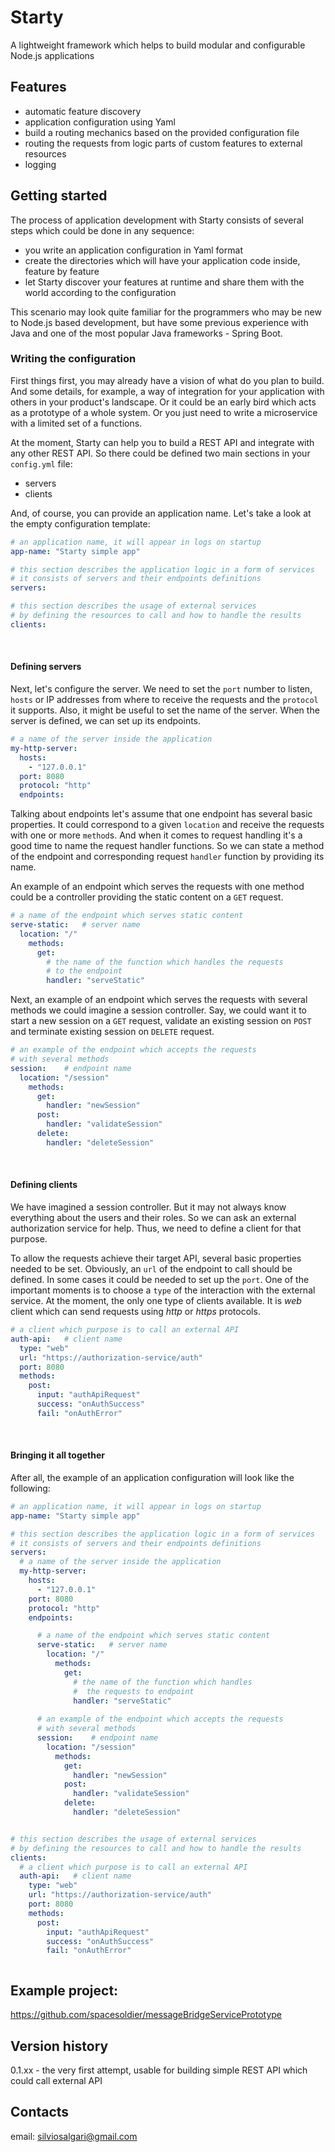 # Starty
A lightweight framework which helps to build modular and configurable Node.js applications

## Features
- automatic feature discovery
- application configuration using Yaml
- build a routing mechanics based on the provided configuration file
- routing the requests from logic parts of custom features to external resources
- logging

## Getting started
The process of application development with Starty consists of several steps which could be done in any sequence:
- you write an application configuration in Yaml format
- create the directories which will have your application code inside, feature by feature
- let Starty discover your features at runtime and share them with the world according to the configuration

This scenario may look quite familiar for the programmers who may be new to Node.js based development, but have some previous experience with Java and one of the most popular Java frameworks - Spring Boot.

### Writing the configuration
First things first, you may already have a vision of what do you plan to build. And some details, for example, a way of integration for your application with others in your product's landscape. Or it could be an early bird which acts as a prototype of a whole system. Or you just need to write a microservice with a limited set of a functions.

At the moment, Starty can help you to build a REST API and integrate with any other REST API.
So there could be defined two main sections in your `config.yml` file:

- servers
- clients

And, of course, you can provide an application name. Let's take a look at the empty configuration template:
```yaml
# an application name, it will appear in logs on startup
app-name: "Starty simple app"

# this section describes the application logic in a form of services
# it consists of servers and their endpoints definitions
servers:

# this section describes the usage of external services
# by defining the resources to call and how to handle the results
clients:


```
&nbsp;
#### Defining servers
Next, let's configure the server. We need to set the `port` number to listen, `hosts` or IP addresses from where to receive the requests and the `protocol` it supports. Also, it might be useful to set the name of the server.
When the server is defined, we can set up its endpoints. 
```yaml
# a name of the server inside the application
my-http-server:
  hosts:
    - "127.0.0.1"
  port: 8080
  protocol: "http"
  endpoints:
```
Talking about endpoints let's assume that one endpoint has several basic properties. It could correspond to a given `location` and receive the requests with one or more `method`s. And when it comes to request handling it's a good time to name the request handler functions. So we can state a method of the endpoint and corresponding request `handler` function by providing its name.

An example of an endpoint which serves the requests with one method could be a controller providing the static content on a `GET` request.
```yaml
# a name of the endpoint which serves static content
serve-static:   # server name
  location: "/"
    methods:
      get:
        # the name of the function which handles the requests 
        # to the endpoint
        handler: "serveStatic"
```

Next, an example of an endpoint which serves the requests with several methods we could imagine a session controller.
Say, we could want it to start a new session on a `GET` request, validate an existing session on `POST` and terminate existing session on `DELETE` request.
```yaml
# an example of the endpoint which accepts the requests 
# with several methods
session:    # endpoint name
  location: "/session"
    methods:
      get:
        handler: "newSession"
      post:
        handler: "validateSession"
      delete:
        handler: "deleteSession"
```
&nbsp;
#### Defining clients
We have imagined a session controller. But it may not always know everything about the users and their roles.
So we can ask an external authorization service for help. Thus, we need to define a client for that purpose.

To allow the requests achieve their target API, several basic properties needed to be set.
Obviously, an `url` of the endpoint to call should be defined.
In some cases it could be needed to set up the `port`.
One of the important moments is to choose a `type` of the interaction with the external service.
At the moment, the only one type of clients available. 
It is *web* client which can send requests using *http* or *https* protocols.

```yaml
# a client which purpose is to call an external API
auth-api:   # client name
  type: "web"
  url: "https://authorization-service/auth"
  port: 8080
  methods:
    post:
      input: "authApiRequest"
      success: "onAuthSuccess"
      fail: "onAuthError"
```
&nbsp;
#### Bringing it all together

After all, the example of an application configuration will look like the following:

```yaml
# an application name, it will appear in logs on startup
app-name: "Starty simple app"

# this section describes the application logic in a form of services
# it consists of servers and their endpoints definitions
servers:
  # a name of the server inside the application
  my-http-server:
    hosts:
      - "127.0.0.1"
    port: 8080
    protocol: "http"
    endpoints:

      # a name of the endpoint which serves static content
      serve-static:   # server name
        location: "/"
          methods:
            get:
              # the name of the function which handles 
              #  the requests to endpoint
              handler: "serveStatic"
  
      # an example of the endpoint which accepts the requests 
      # with several methods
      session:    # endpoint name
        location: "/session"
          methods:
            get:
              handler: "newSession"
            post:
              handler: "validateSession"
            delete:
              handler: "deleteSession"


# this section describes the usage of external services
# by defining the resources to call and how to handle the results
clients:
  # a client which purpose is to call an external API
  auth-api:   # client name
    type: "web"
    url: "https://authorization-service/auth"
    port: 8080
    methods:
      post:
        input: "authApiRequest"
        success: "onAuthSuccess"
        fail: "onAuthError"



```


## Example project:
https://github.com/spacesoldier/messageBridgeServicePrototype


## Version history
0.1.xx - the very first attempt, usable for building simple REST API which could call external API

## Contacts
email: silviosalgari@gmail.com